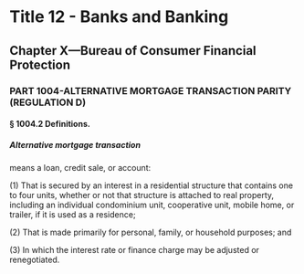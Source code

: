 
# Title 12 - Banks and Banking
## Chapter X—Bureau of Consumer Financial Protection
### PART 1004-ALTERNATIVE MORTGAGE TRANSACTION PARITY (REGULATION D)
#### § 1004.2 Definitions.
##### Alternative mortgage transaction

means a loan, credit sale, or account:

(1) That is secured by an interest in a residential structure that contains one to four units, whether or not that structure is attached to real property, including an individual condominium unit, cooperative unit, mobile home, or trailer, if it is used as a residence;

(2) That is made primarily for personal, family, or household purposes; and

(3) In which the interest rate or finance charge may be adjusted or renegotiated.
